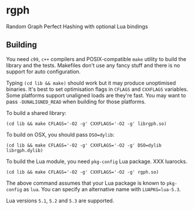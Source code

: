 # rgph
Random Graph Perfect Hashing with optional Lua bindings

## Building

You need `c99`, `c++` compilers and POSIX-compatible `make` utility
to build the library and the tests.  Makefiles don't use any fancy
stuff and there is no support for auto configuration.

Typing `(cd lib && make)` should work but it may produce unoptimised
binaries. It's best to set optimisation flags in `CFLAGS` and
`CXXFLAGS` variables. Some platforms support unaligned loads are
they're fast. You may want to pass `-DUNALIGNED_READ` when
building for those platforms.

To build a shared library:

    (cd lib && make CFLAGS='-O2 -g' CXXFLAGS='-O2 -g' librgph.so)

To build on OSX, you should pass `DSO=dylib`:

    (cd lib && make CFLAGS='-O2 -g' CXXFLAGS='-O2 -g' DSO=dylib librgph.dylib)

To build the Lua module, you need `pkg-config` Lua package. XXX luarocks.

    (cd lib && make CFLAGS='-O2 -g' CXXFLAGS='-O2 -g' rgph.so)

The above command assumes that your Lua package is known to `pkg-config`
as `lua`. You can specify an alternative name with `LUAPKG=lua-5.3`.

Lua versions `5.1`, `5.2` and `5.3` are supported.
